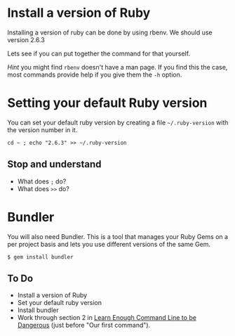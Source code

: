 # Install a version of Ruby

Installing a version of ruby can be done by using rbenv. We should use version 2.6.3

Lets see if you can put together the command for that yourself. 

_Hint_ you might find `rbenv` doesn't have a man page. If you find this the case, most commands provide help if you give them the `-h` option.

# Setting your default Ruby version

You can set your default ruby version by creating a file `~/.ruby-version` with the version number in it.

`cd ~ ; echo "2.6.3" >> ~/.ruby-version`

## Stop and understand

* What does `;` do?
* What does `>>` do?

# Bundler

You will also need Bundler. This is a tool that manages your Ruby Gems on a per project basis and lets you use different versions of the same Gem.

`$ gem install bundler`

## To Do

* Install a version of Ruby
* Set your default ruby version
* Install bundler
* Work through section 2 in [Learn Enough Command Line to be Dangerous](https://www.learnenough.com/command-line-tutorial) (just before "Our first command").
